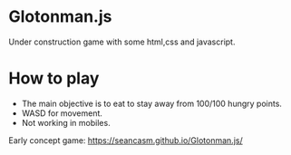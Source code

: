 # Glotonman.js

Under construction game with some html,css and javascript.

# How to play
- The main objective is to eat to stay away from 100/100 hungry points.
- WASD for movement.
- Not working in mobiles.

Early concept game: https://seancasm.github.io/Glotonman.js/

